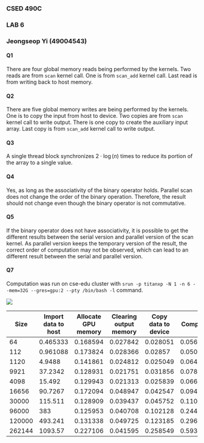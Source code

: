### CSED 490C
### LAB 6
### Jeongseop Yi (49004543)

#### Q1

There are four global memory reads being performed by the kernels.
Two reads are from `scan` kernel call.
One is from `scan_add` kernel call.
Last read is from writing back to host memory.

#### Q2

There are five global memory writes are being performed by the kernels.
One is to copy the input from host to device.
Two copies are from `scan` kernel call to write output.
There is one copy to create the auxiliary input array.
Last copy is from `scan_add` kernel call to write output.

#### Q3

A single thread block synchronizes $2 \cdot \log(n)$ times to reduce its portion of the array to a single value.

#### Q4

Yes, as long as the associativity of the binary operator holds. Parallel scan does not change the order of the binary operation. Therefore, the result should not change even though the binary operator is not commutative.

#### Q5

If the binary operator does not have associativity, it is possible to get the different results between the serial version and parallel version of the scan kernel.
As parallel version keeps the temporary version of the result, the correct order of computation may not be observed, which can lead to an different result between the serial and parallel version.

#### Q7

Computation was run on cse-edu cluster with `srun -p titanxp -N 1 -n 6 --mem=32G --gres=gpu:2 --pty /bin/bash -l` command.

![](https://github.com/pjyi2147/acmicpc/assets/21299683/0428cc0b-b53c-4588-81d6-845fb95fe2ca)


| Size   | Import data to host | Allocate GPU memory | Clearing output memory | Copy data to device | Compute  | Copy output to host | Free GPU memory |   |   |
|--------|---------------------|---------------------|------------------------|---------------------|----------|---------------------|-----------------|---|---|
|     64 |            0.465333 |            0.168594 |               0.027842 |            0.028051 | 0.056307 |            0.023963 |        0.019892 |   |   |
|    112 |            0.961088 |            0.173824 |               0.028366 |             0.02857 | 0.050512 |            0.023903 |        0.019806 |   |   |
|   1120 |              4.9488 |            0.141861 |               0.024812 |            0.025049 | 0.064424 |             0.01875 |        0.017355 |   |   |
|   9921 |             37.2342 |            0.128931 |               0.021751 |            0.031856 | 0.078189 |            0.024813 |        0.015359 |   |   |
|   4098 |              15.492 |            0.129943 |               0.021313 |            0.025839 |  0.06666 |            0.019558 |        0.015853 |   |   |
|  16656 |             90.7267 |            0.172094 |               0.048947 |            0.042547 | 0.094513 |            0.035255 |        0.019973 |   |   |
|  30000 |             115.511 |            0.128909 |               0.039437 |            0.045752 | 0.110386 |            0.041493 |        0.016569 |   |   |
|  96000 |                 383 |            0.125953 |               0.040708 |            0.102128 | 0.244163 |             0.09438 |        0.014041 |   |   |
| 120000 |             493.241 |            0.131338 |               0.049725 |            0.123185 | 0.296202 |            0.114116 |        0.016124 |   |   |
| 262144 |             1093.57 |            0.227106 |               0.041595 |            0.258549 | 0.593499 |            0.224495 |        0.097628 |   |   |
